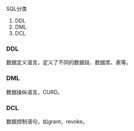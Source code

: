 SQL分类
1. DDL
2. DML
3. DCL

### DDL
数据定义语言，定义了不同的数据段、数据库、表等。

### DML
数据操纵语言，CURD。

### DCL
数据控制语句，如grant，revoke。